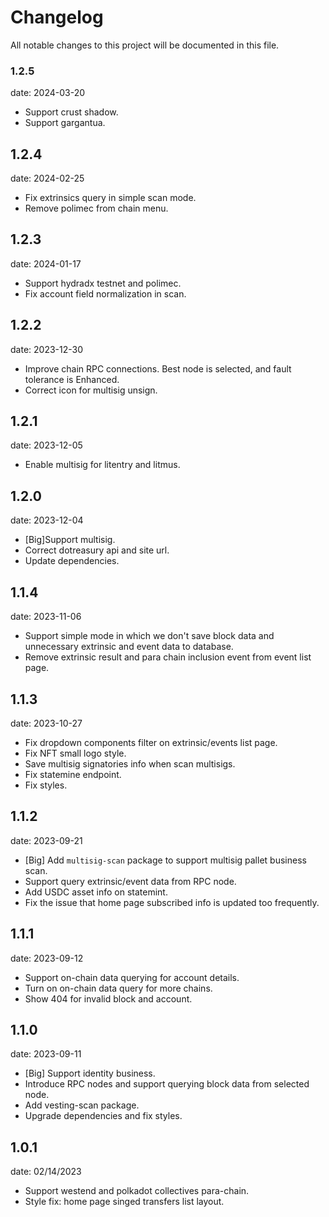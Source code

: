 # Changelog

All notable changes to this project will be documented in this file.

### 1.2.5

date: 2024-03-20

- Support crust shadow.
- Support gargantua.

## 1.2.4

date: 2024-02-25

- Fix extrinsics query in simple scan mode.
- Remove polimec from chain menu.

## 1.2.3

date: 2024-01-17

- Support hydradx testnet and polimec.
- Fix account field normalization in scan.

## 1.2.2

date: 2023-12-30

- Improve chain RPC connections. Best node is selected, and fault tolerance is Enhanced.
- Correct icon for multisig unsign.

## 1.2.1

date: 2023-12-05

- Enable multisig for litentry and litmus.

## 1.2.0

date: 2023-12-04

- [Big]Support multisig.
- Correct dotreasury api and site url.
- Update dependencies.

## 1.1.4

date: 2023-11-06

- Support simple mode in which we don't save block data and unnecessary extrinsic and event data to database.
- Remove extrinsic result and para chain inclusion event from event list page.

## 1.1.3

date: 2023-10-27

- Fix dropdown components filter on extrinsic/events list page.
- Fix NFT small logo style.
- Save multisig signatories info when scan multisigs.
- Fix statemine endpoint.
- Fix styles.

## 1.1.2

date: 2023-09-21

- [Big] Add `multisig-scan` package to support multisig pallet business scan.
- Support query extrinsic/event data from RPC node.
- Add USDC asset info on statemint.
- Fix the issue that home page subscribed info is updated too frequently.

## 1.1.1

date: 2023-09-12

- Support on-chain data querying for account details.
- Turn on on-chain data query for more chains.
- Show 404 for invalid block and account.

## 1.1.0

date: 2023-09-11

- [Big] Support identity business.
- Introduce RPC nodes and support querying block data from selected node.
- Add vesting-scan package.
- Upgrade dependencies and fix styles.

## 1.0.1

date: 02/14/2023

- Support westend and polkadot collectives para-chain.
- Style fix: home page singed transfers list layout.
